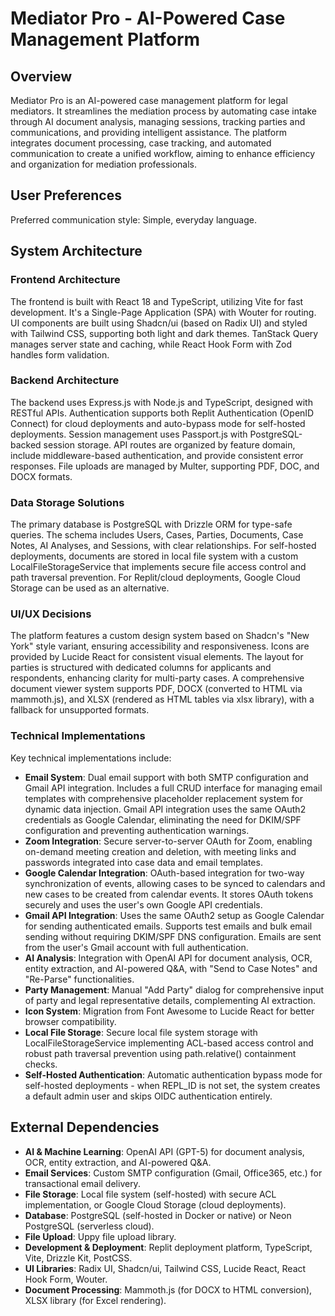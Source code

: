# Mediator Pro - AI-Powered Case Management Platform

## Overview

Mediator Pro is an AI-powered case management platform for legal mediators. It streamlines the mediation process by automating case intake through AI document analysis, managing sessions, tracking parties and communications, and providing intelligent assistance. The platform integrates document processing, case tracking, and automated communication to create a unified workflow, aiming to enhance efficiency and organization for mediation professionals.

## User Preferences

Preferred communication style: Simple, everyday language.

## System Architecture

### Frontend Architecture
The frontend is built with React 18 and TypeScript, utilizing Vite for fast development. It's a Single-Page Application (SPA) with Wouter for routing. UI components are built using Shadcn/ui (based on Radix UI) and styled with Tailwind CSS, supporting both light and dark themes. TanStack Query manages server state and caching, while React Hook Form with Zod handles form validation.

### Backend Architecture
The backend uses Express.js with Node.js and TypeScript, designed with RESTful APIs. Authentication supports both Replit Authentication (OpenID Connect) for cloud deployments and auto-bypass mode for self-hosted deployments. Session management uses Passport.js with PostgreSQL-backed session storage. API routes are organized by feature domain, include middleware-based authentication, and provide consistent error responses. File uploads are managed by Multer, supporting PDF, DOC, and DOCX formats.

### Data Storage Solutions
The primary database is PostgreSQL with Drizzle ORM for type-safe queries. The schema includes Users, Cases, Parties, Documents, Case Notes, AI Analyses, and Sessions, with clear relationships. For self-hosted deployments, documents are stored in local file system with a custom LocalFileStorageService that implements secure file access control and path traversal prevention. For Replit/cloud deployments, Google Cloud Storage can be used as an alternative.

### UI/UX Decisions
The platform features a custom design system based on Shadcn's "New York" style variant, ensuring accessibility and responsiveness. Icons are provided by Lucide React for consistent visual elements. The layout for parties is structured with dedicated columns for applicants and respondents, enhancing clarity for multi-party cases. A comprehensive document viewer system supports PDF, DOCX (converted to HTML via mammoth.js), and XLSX (rendered as HTML tables via xlsx library), with a fallback for unsupported formats.

### Technical Implementations
Key technical implementations include:
- **Email System**: Dual email support with both SMTP configuration and Gmail API integration. Includes a full CRUD interface for managing email templates with comprehensive placeholder replacement system for dynamic data injection. Gmail API integration uses the same OAuth2 credentials as Google Calendar, eliminating the need for DKIM/SPF configuration and preventing authentication warnings.
- **Zoom Integration**: Secure server-to-server OAuth for Zoom, enabling on-demand meeting creation and deletion, with meeting links and passwords integrated into case data and email templates.
- **Google Calendar Integration**: OAuth-based integration for two-way synchronization of events, allowing cases to be synced to calendars and new cases to be created from calendar events. It stores OAuth tokens securely and uses the user's own Google API credentials.
- **Gmail API Integration**: Uses the same OAuth2 setup as Google Calendar for sending authenticated emails. Supports test emails and bulk email sending without requiring DKIM/SPF DNS configuration. Emails are sent from the user's Gmail account with full authentication.
- **AI Analysis**: Integration with OpenAI API for document analysis, OCR, entity extraction, and AI-powered Q&A, with "Send to Case Notes" and "Re-Parse" functionalities.
- **Party Management**: Manual "Add Party" dialog for comprehensive input of party and legal representative details, complementing AI extraction.
- **Icon System**: Migration from Font Awesome to Lucide React for better browser compatibility.
- **Local File Storage**: Secure local file system storage with LocalFileStorageService implementing ACL-based access control and robust path traversal prevention using path.relative() containment checks.
- **Self-Hosted Authentication**: Automatic authentication bypass mode for self-hosted deployments - when REPL_ID is not set, the system creates a default admin user and skips OIDC authentication entirely.

## External Dependencies

- **AI & Machine Learning**: OpenAI API (GPT-5) for document analysis, OCR, entity extraction, and AI-powered Q&A.
- **Email Services**: Custom SMTP configuration (Gmail, Office365, etc.) for transactional email delivery.
- **File Storage**: Local file system (self-hosted) with secure ACL implementation, or Google Cloud Storage (cloud deployments).
- **Database**: PostgreSQL (self-hosted in Docker or native) or Neon PostgreSQL (serverless cloud).
- **File Upload**: Uppy file upload library.
- **Development & Deployment**: Replit deployment platform, TypeScript, Vite, Drizzle Kit, PostCSS.
- **UI Libraries**: Radix UI, Shadcn/ui, Tailwind CSS, Lucide React, React Hook Form, Wouter.
- **Document Processing**: Mammoth.js (for DOCX to HTML conversion), XLSX library (for Excel rendering).
```